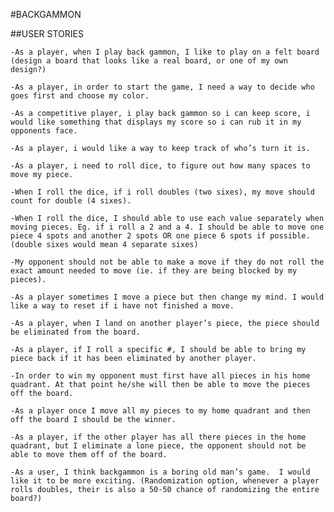 #BACKGAMMON

##USER STORIES

    -As a player, when I play back gammon, I like to play on a felt board (design a board that looks like a real board, or one of my own design?)

    -As a player, in order to start the game, I need a way to decide who goes first and choose my color.

	-As a competitive player, i play back gammon so i can keep score, i would like something that displays my score so i can rub it in my opponents face.

	-As a player, i would like a way to keep track of who’s turn it is.

	-As a player, i need to roll dice, to figure out how many spaces to move my piece.

	-When I roll the dice, if i roll doubles (two sixes), my move should count for double (4 sixes).

	-When I roll the dice, I should able to use each value separately when moving pieces. Eg. if i roll a 2 and a 4. I should be able to move one piece 4 spots and another 2 spots OR one piece 6 spots if possible. (double sixes would mean 4 separate sixes)

	-My opponent should not be able to make a move if they do not roll the exact amount needed to move (ie. if they are being blocked by my pieces).

	-As a player sometimes I move a piece but then change my mind. I would like a way to reset if i have not finished a move.

	-As a player, when I land on another player’s piece, the piece should be eliminated from the board.

	-As a player, if I roll a specific #, I should be able to bring my piece back if it has been eliminated by another player.

	-In order to win my opponent must first have all pieces in his home quadrant. At that point he/she will then be able to move the pieces off the board.

	-As a player once I move all my pieces to my home quadrant and then off the board I should be the winner.

	-As a player, if the other player has all there pieces in the home quadrant, but I eliminate a lone piece, the opponent should not be able to move them off of the board.
	
	-As a user, I think backgammon is a boring old man’s game.  I would like it to be more exciting. (Randomization option, whenever a player rolls doubles, their is also a 50-50 chance of randomizing the entire board?)

